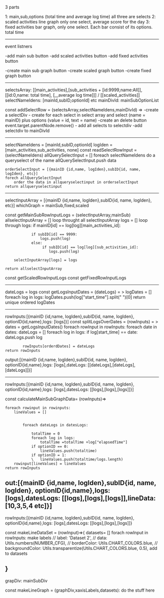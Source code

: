 3 parts

1: main,sub,options  (total time and average log time) all three are selects
2: scaled activities line graph only one select, average score for the day
3: fixed activities bar graph, only one select. Each bar consist of its options. total time

-----------------------
event listners

-add main sub button
-add scaled activities button
-add fixed activities button

-create main sub graph button
-create scaled graph button
-create fixed graph button

----------------------------------
selectsArray: [[main_activities],[sub_activities + [id:9999,name:All]],[[id:0,name: total time], [,,,average log time]]] / [[scaled_activities]]
selectNameIdens: [mainId,subID,optionId] etc
mainDivId: mainSubOptionList


 const addSelectRow  = (selectsArray,selectNameIdens,mainDivId) =>
    -create a selectDiv
    - create for each select in select array and select (name = mainID) plus options (value = id, text = name)
    -create an delete button        event.target.parentNode.remove()
    - add all selects to selectdiv
    -add selectdiv to mainDivId


------------------------------------

selectNameIdens = [mainId,subID,optionId]
logIden = [main_activities,sub_activities, none]
const readSelectRowInput = (selectNameIdens)
    allQuerySelectInput = []
    foreach selectNameIdens do a queryselect of the name
        allQuerySelectInput.push data

    orderSelectInput = [{mainID {id,name, logIden},subID{id, name, logIden}, etc}]
    forech allQuerySelectInput
        order the data in allqueryselectinput in orderselectInput 
    return allqueryselectinput

-------------------------------


selectInputArray = [{mainID {id,name, logIden},subID{id, name, logIden}, etc}]
whichGraph = mainSub,fixed,scaled

const getMainSubRowInputLogs = (selectInputArray,mainSub)
allselectInputArray = []
    loop throught all selectInputArray
        logs = []
        loop through logs:
            if mainID[id] == log[log][main_activities_id]:

                if subID[id] == 9999:
                    logs.push(log)
                else:
                     if subID[id] == log[log][sub_activities_id]:
                        logs.push(log)

        selectInputArray[logs] = logs

    return allselectInputArray


const getScaledRowInputLogs 
const getFixedRowInputLogs 

---------------------------

dateLogs = logs
const getLogsInputDates = (dateLogs) = >
    logDates = []
    foreach log in logs:
        logDates.push(log["start_time"].split(" ")[0]
    return unique ordered logDates



----------------------------------------

rowInputs:[{mainID {id,name, logIden},subID{id, name, logIden}, optionID{id,name},logs: [logs]}]
const splitLogsOverDates = (rowInputs) = >
    dates = getLogsInputDates()
    foreach rowInput in rowInputs:
        foreach date in dates:
            dateLogs = []
            foreach log in logs:
                if log[start_time] == date:
                    dateLogs.push log

            rowInputs[orderdDates] = dateLogs
    return rowInputs


output:[{mainID {id,name, logIden},subID{id, name, logIden}, 
optionID{id,name},logs: [logs],dateLogs: [[dateLogs],[dateLogs],[dateLogs]]}]


----------------

rowInputs:[{mainID {id,name, logIden},subID{id, name, logIden}, 
optionID{id,name},logs: [logs],datesLogs: [[logs],[logs],[logs]]}]

const calculateMainSubGraphData= (rowInputs)=>

    foreach rowinput in rowinputs:
        lineValues = []

 
            foreach dateLogs in datesLogs:

                totalTime = 0
                foreach log in logs:
                    totalTime =totalTime +log["elapsedTime"]
                if optionID == 0:
                    lineValues.push(totaltime)
                if optionID = 1:
                \   lineValues.push(totaltime/logs.length)
        rowinput[lineValues] = lineValues
    return rowInputs

out:[{mainID {id,name, logIden},subID{id, name, logIden}, 
optionID{id,name},logs: [logs],datesLogs: [[logs],[logs],[logs]],lineData:[10,3,5,4 etc]}]
------------------------------------

rowInputs:[{mainID {id,name, logIden},subID{id, name, logIden}, 
optionID{id,name},logs: [logs],datesLogs: [[logs],[logs],[logs]]}

const makeLineDataSet = (rowInput)=>{
    datasets= []
    forach rowInput in rowInputs:
        make labels
         //     label: 'Dataset 2',
    //     data: Utils.numbers(NUMBER_CFG),
    //     borderColor: Utils.CHART_COLORS.blue,
    //     backgroundColor: Utils.transparentize(Utils.CHART_COLORS.blue, 0.5),
        add to datasets



}
-------------------------------

grapDiv: mainSubDiv 

const makeLineGraph = (graphDiv,xaxisLabels,datasets):
    do the stuff here





